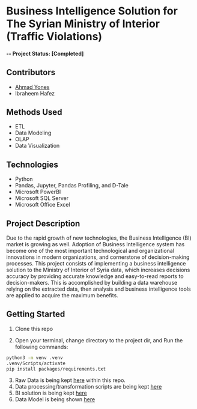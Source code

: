 # Business Intelligence Solution for The Syrian Ministry of Interior (Traffic Violations)

#### -- Project Status: [Completed]

## Contributors

* [Ahmad Yones](ahmadmhdyones@gmail.com)
* Ibraheem Hafez

## Methods Used

* ETL
* Data Modeling
* OLAP
* Data Visualization

## Technologies

* Python
* Pandas, Jupyter, Pandas Profiling, and D-Tale
* Microsoft PowerBI
* Microsoft SQL Server
* Microsoft Office Excel

## Project Description

Due to the rapid growth of new technologies, the Business Intelligence (BI) market is growing as well. Adoption of Business Intelligence system has become one of the most important technological and organizational innovations in modern organizations, and cornerstone of decision-making processes.
This project consists of implementing a business intelligence solution to the Ministry of Interior of Syria data, which increases decisions accuracy by providing accurate knowledge and easy-to-read reports to decision-makers.
This is accomplished by building a data warehouse relying on the extracted data, then analysis and business intelligence tools are applied to acquire the maximum benefits.

## Getting Started

1. Clone this repo

2. Open your terminal, change directory to the project dir, and Run the following commands:

 ```bash
 python3 -m venv .venv
 .venv/Scripts/activate
 pip install packages/requirements.txt
 ```

3. Raw Data is being kept [here](./data/) within this repo.
4. Data processing/transformation scripts are being kept [here](./scripts/)
5. BI solution is being kept [here](./misc/VIO_BI_v1.0.pbix)
6. Data Model is being shown [here](./misc/datamodel)
